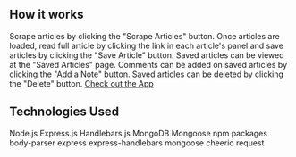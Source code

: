 ## How it works
Scrape articles by clicking the "Scrape Articles" button.
Once articles are loaded, read full article by clicking the link in each article's panel and save articles by clicking the "Save Article" button.
Saved articles can be viewed at the "Saved Articles" page.
Comments can be added on saved articles by clicking the "Add a Note" button.
Saved articles can be deleted by clicking the "Delete" button.
<a href="https://stark-wave-13699.herokuapp.com/" rel="nofollow">Check out the App</a>

## Technologies Used
Node.js
Express.js
Handlebars.js
MongoDB
Mongoose
npm packages
body-parser
express
express-handlebars
mongoose
cheerio
request